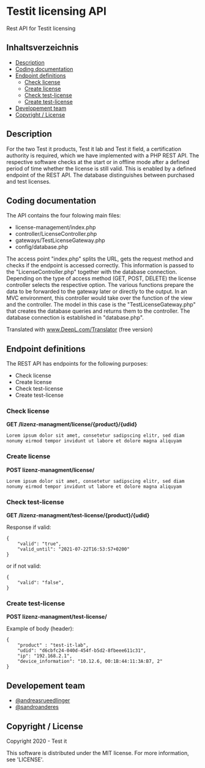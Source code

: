 # Testit licensing API
 Rest API for Testit licensing
 
 ## Inhaltsverzeichnis

* [Description](#description)
* [Coding documentation](#coding-documentation)
* [Endpoint definitions](#endpoint-definitions)
  * [Check license](#check-license)
  * [Create license](#create-license)
  * [Check test-license](#check-test-license)
  * [Create test-license](#create-test-license)
* [Developement team](#developement-team)
* [Copyright / License](#copyright--license)

## Description
For the two Test it products, Test it lab and Test it field, a certification authority is required, which we have implemented with a PHP REST API. The respective software checks at the start or in offline mode after a defined period of time whether the license is still valid. This is enabled by a defined endpoint of the REST API. The database distinguishes between purchased and test licenses.

## Coding documentation
The API contains the four folowing main files:
* license-management/index.php
* controller/LicenseController.php
* gateways/TestLicenseGateway.php
* config/database.php

The access point "index.php" splits the URL, gets the request method and checks if the endpoint is accessed correctly.
This information is passed to the "LicenseController.php" together with the database connection. Depending on the type of access method (GET, POST, DELETE) the license controller selects the respective option. The various functions prepare the data to be forwarded to the gateway later or directly to the output. In an MVC environment, this controller would take over the function of the view and the controller. The model in this case is the "TestLicenseGateway.php" that creates the database queries and returns them to the controller. The database connection is established in "database.php".

Translated with www.DeepL.com/Translator (free version)

## Endpoint definitions
The REST API has endpoints for the following purposes:
* Check license
* Create license
* Check test-license
* Create test-license

### Check license
**GET /lizenz-managment/license/{product}/{udid}**
```
Lorem ipsum dolor sit amet, consetetur sadipscing elitr, sed diam nonumy eirmod tempor invidunt ut labore et dolore magna aliquyam
```
### Create license
**POST lizenz-managment/license/**
```
Lorem ipsum dolor sit amet, consetetur sadipscing elitr, sed diam nonumy eirmod tempor invidunt ut labore et dolore magna aliquyam
```
### Check test-license
**GET /lizenz-managment/test-license/{product}/{udid}**

Response if valid:
```
{
    "valid": "true",
    "valid_until": "2021-07-22T16:53:57+0200"
}
```
or if not valid:
```
{
    "valid": "false",
}
```
### Create test-license
**POST lizenz-managment/test-license/**

Example of body (header):
```
{
    "product" : "test-it-lab",
    "udid": "d6cbfc24-040d-454f-b5d2-8fbeee611c31",
    "ip": "192.168.2.1",
    "device_information": "10.12.6, 00:1B:44:11:3A:B7, 2"
}
```

## Developement team
* [@andreasrueedlinger](https://github.com/andreasrueedlinger)
* [@sandroanderes](https://github.com/sandroanderes)

## Copyright / License

Copyright 2020 - Test it

This software is distributed under the MIT license. For more information, see 'LICENSE'.

